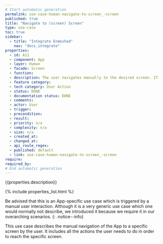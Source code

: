 ```yaml
---
# Start automatic generation
permalink: use-case-human-navigate-to-screen_-screen
published: true
title: "Navigate to (screen) Screen"
type: use-case
toc: true
sidebar:
  - title: "Integrate Enmeshed"
    nav: "docs_integrate"
properties:
  - id: A11
  - component: App
  - layer: Human
  - facade: Screen
  - function:
  - description: The user navigates manually to the desired screen. If the screen has preconditions, these preconditions are considered to be fulfilled (e.g. a Profile has been selected and authenticated first).
  - feature category:
  - tech category: User Action
  - status: DONE
  - documentation status: DONE
  - comments:
  - actor: User
  - trigger:
  - precondition:
  - result:
  - priority: n/a
  - complexity: n/a
  - size: n/a
  - created_at:
  - changed_at:
  - api_route_regex:
  - published: default
  - link: use-case-human-navigate-to-screen_-screen
require:
required_by:
# End automatic generation
---
```


{{properties.description}}

{% include properties_list.html %}

Be advised that this is an App-specific use case which is triggered by a manual user interaction. Although it is a very generic use case which one would normally not describe, we introduced it because we require it in our overarching scenarios.
{: .notice--info}

This use case describes the manual navigation of the App to a specific screen by the user. It includes all the actions the user needs to do in order to reach the specific screen.
